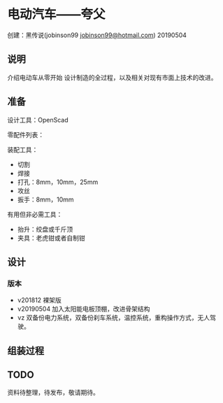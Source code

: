电动汽车——夸父
======================

创建：黑传说(jobinson99 jobinson99@hotmail.com) 20190504

## 说明

介绍电动车从零开始 设计制造的全过程，以及相关对现有市面上技术的改进。

## 准备

设计工具：OpenScad

零配件列表：



装配工具：
- 切割
- 焊接
- 打孔：8mm，10mm，25mm
- 攻丝
- 扳手：8mm，10mm

有用但非必需工具：
- 抬升：绞盘或千斤顶
- 夹具：老虎钳或者自制钳

## 设计

### 版本

- v201812 裸架版
- v20190504 加入太阳能电板顶棚，改进骨架结构
- vz 双备份电力系统，双备份刹车系统，温控系统，重构操作方式，无人驾驶。


## 组装过程





## TODO

资料待整理，待发布，敬请期待。



